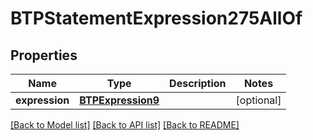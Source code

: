 # BTPStatementExpression275AllOf

## Properties
Name | Type | Description | Notes
------------ | ------------- | ------------- | -------------
**expression** | [**BTPExpression9**](BTPExpression9.md) |  | [optional] 

[[Back to Model list]](../README.md#documentation-for-models) [[Back to API list]](../README.md#documentation-for-api-endpoints) [[Back to README]](../README.md)


